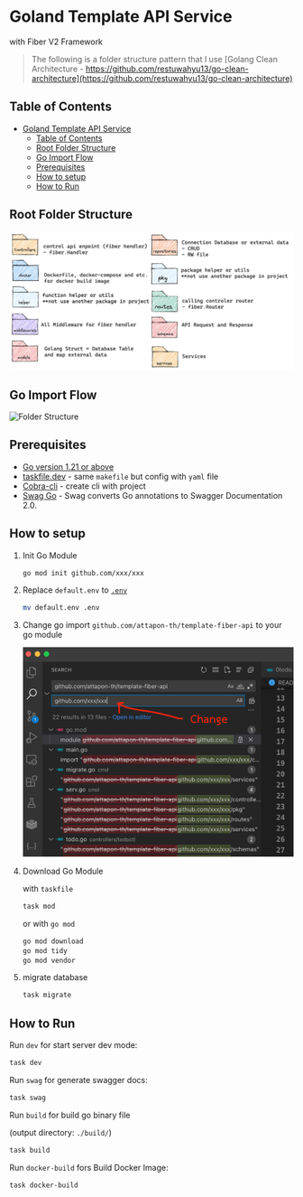 # Goland Template API Service 
with Fiber V2 Framework 

> The following is a folder structure pattern that I use 
> [Golang Clean Architecture - https://github.com/restuwahyu13/go-clean-architecture](https://github.com/restuwahyu13/go-clean-architecture) 
> 

## Table of Contents
- [Goland Template API Service](#goland-template-api-service)
  - [Table of Contents](#table-of-contents)
  - [Root Folder Structure](#root-folder-structure)
  - [Go Import Flow](#go-import-flow)
  - [Prerequisites](#prerequisites)
  - [How to setup](#how-to-setup)
  - [How to Run](#how-to-run)


## Root Folder Structure

<img src="./images/folder-structure.png" width="800px" alt="Folder Structure" />

## Go Import Flow
<img src="./images/go-import-flow.png" width="800px" alt="Folder Structure" />


## Prerequisites

- [Go version 1.21 or above](https://golang.org/)
- [taskfile.dev](https://taskfile.dev/) - same `makefile` but config with `yaml` file
- [Cobra-cli](https://github.com/spf13/cobra-cli)  - create cli with project
- [Swag Go](https://github.com/swaggo/swag) - Swag converts Go annotations to Swagger Documentation 2.0. 



## How to setup

1. Init Go Module
    ```bash
    go mod init github.com/xxx/xxx
    ```

2. Replace `default.env` to [`.env`](./.env)
    ```bash
    mv default.env .env
    ```
3. Change go import `github.com/attapon-th/template-fiber-api` to your go module
    
    <img src="./images/chage-go-import.png" width="600px" alt="Folder Structure" />

4. Download Go Module
  
    with `taskfile`
    ```bash
    task mod
    ```
    or with `go mod`
    ```bash
    go mod download
    go mod tidy
    go mod vendor
    ```

5. migrate database
    ```bash
    task migrate
    ```

## How to Run

Run `dev` for start server dev mode:

```bash
task dev
```

Run `swag` for generate swagger docs:

```bash
task swag
```

Run `build` for build go binary file

(output directory: `./build/`)
```bash
task build
```

Run `docker-build` fors Build Docker Image:

```bash
task docker-build
```